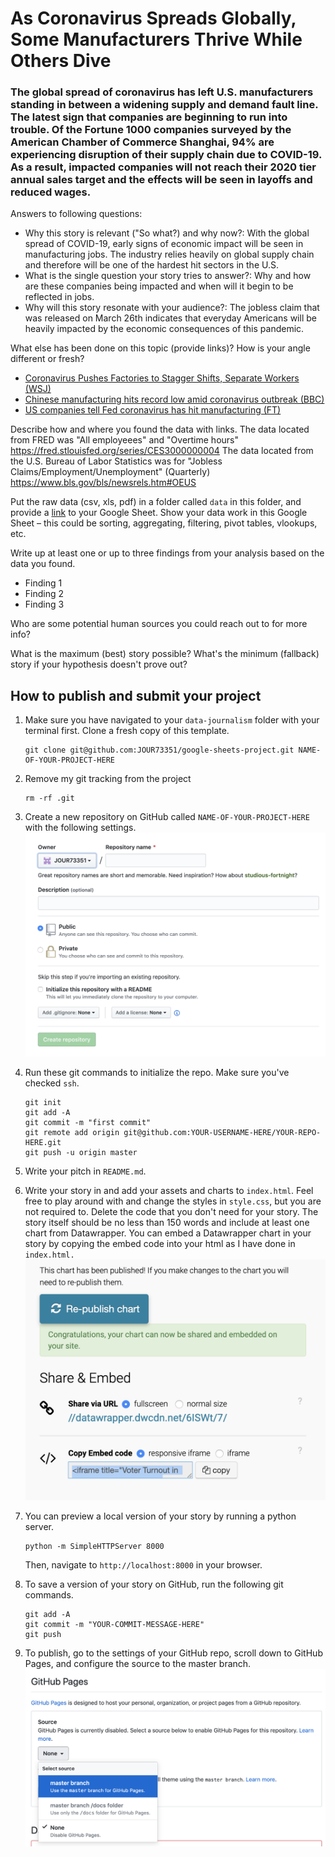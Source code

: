 # As Coronavirus Spreads Globally, Some Manufacturers Thrive While Others Dive

### The global spread of coronavirus has left U.S. manufacturers standing in between a widening supply and demand fault line. The latest sign that companies are beginning to run into trouble. Of the Fortune 1000 companies surveyed by the American Chamber of Commerce Shanghai, 94% are experiencing disruption of their supply chain due to COVID-19. As a result, impacted companies will not reach their 2020 tier annual sales target and the effects will be seen in layoffs and reduced wages. 


Answers to following questions:

- Why this story is relevant ("So what?) and why now?: With the global spread of COVID-19, early signs of economic impact will be seen in manufacturing jobs. The industry relies heavily on global supply chain and therefore will be one of the hardest hit sectors in the U.S. 
- What is the single question your story tries to answer?: Why and how are these companies being impacted and when will it begin to be reflected in jobs. 
- Why will this story resonate with your audience?: The jobless claim that was released on March 26th indicates that everyday Americans will be heavily impacted by the economic consequences of this pandemic. 

What else has been done on this topic (provide links)? How is your angle different or fresh?

- [Coronavirus Pushes Factories to Stagger Shifts, Separate Workers (WSJ)](https://www.wsj.com/articles/u-s-factories-work-around-coronavirus-impact-11584447707)
- [Chinese manufacturing hits record low amid coronavirus outbreak (BBC)](https://www.bbc.com/news/business-51689178)
- [US companies tell Fed coronavirus has hit manufacturing (FT)](https://www.ft.com/content/61b4bc60-5e4b-11ea-b0ab-339c2307bcd4)

Describe how and where you found the data with links. 
The data located from FRED was "All employeees" and "Overtime hours" https://fred.stlouisfed.org/series/CES3000000004
The data located from the U.S. Bureau of Labor Statistics was for "Jobless Claims/Employment/Unemployment" (Quarterly) https://www.bls.gov/bls/newsrels.htm#OEUS

Put the raw data (csv, xls, pdf) in a folder called `data` in this folder, and provide a [link](https://docs.google.com/spreadsheets/d/1IdeVJv7SpbKwD1jMfOlXvIpx-ZwitU-3Y6c4iLqGu7c/edit#gid=1257216346) to your Google Sheet. Show your data work in this Google Sheet – this could be sorting, aggregating, filtering, pivot tables, vlookups, etc.

Write up at least one or up to three findings from your analysis based on the data you found.

- Finding 1
- Finding 2
- Finding 3

Who are some potential human sources you could reach out to for more info?

What is the maximum (best) story possible? What's the minimum (fallback) story if your hypothesis doesn't prove out?

## How to publish and submit your project

1. Make sure you have navigated to your `data-journalism` folder with your terminal first. Clone a fresh copy of this template.

   ```
   git clone git@github.com:JOUR73351/google-sheets-project.git NAME-OF-YOUR-PROJECT-HERE
   ```

2. Remove my git tracking from the project

   ```
   rm -rf .git
   ```

3. Create a new repository on GitHub called `NAME-OF-YOUR-PROJECT-HERE` with the following settings.
   <br>
   <img src="assets/newrepo.png" width="500">

4. Run these git commands to initialize the repo. Make sure you've checked `ssh`.

   ```
   git init
   git add -A
   git commit -m "first commit"
   git remote add origin git@github.com:YOUR-USERNAME-HERE/YOUR-REPO-HERE.git
   git push -u origin master
   ```

5. Write your pitch in `README.md`.

6. Write your story in and add your assets and charts to `index.html`. Feel free to play around with and change the styles in `style.css`, but you are not required to. Delete the code that you don't need for your story. The story itself should be no less than 150 words and include at least one chart from Datawrapper. You can embed a Datawrapper chart in your story by copying the embed code into your html as I have done in `index.html.`
   <br>
   <img src="assets/datawrapper.png" width="500">

7. You can preview a local version of your story by running a python server.

   ```
   python -m SimpleHTTPServer 8000
   ```

   Then, navigate to `http://localhost:8000` in your browser.

8. To save a version of your story on GitHub, run the following git commands.

   ```
   git add -A
   git commit -m "YOUR-COMMIT-MESSAGE-HERE"
   git push
   ```

9. To publish, go to the settings of your GitHub repo, scroll down to GitHub Pages, and configure the source to the master branch.
   ![GitHub Pages](assets/ghpages.png)
